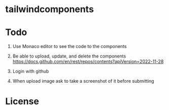 # tailwindcomponents

# Todo
1. Use Monaco editor to see the code to the components
2. Be able to upload, update, and delete the components
https://docs.github.com/en/rest/repos/contents?apiVersion=2022-11-28

3. Login with github
4. When upload image ask to take a screenshot of it before submitting

# License
